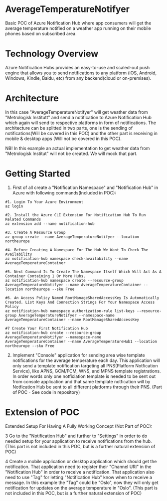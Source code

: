# AverageTemperatureNotifyer

Basic POC of Azure Notification Hub where app consumers will get the average temperature notified on a weather app running on their mobile phones based on subscribed area. 

# Technology Overview

Azure Notification Hubs provides an easy-to-use and scaled-out push engine that allows you to send notifications to any platform (iOS, Android, Windows, Kindle, Baidu, etc) from any backend(cloud or on-premises). 

# Architecture

In this case "AverageTemperatureNotifyer" will get weather data from "Metrologisk Institutt" and send a notification to Azure Notification Hub which again will send to respective platforms in form of notifications. The architecture can be splitted in two parts, one is the sending of notifications(Will be covered in this POC) and the other part is receiving in mobile & desktop apps (Will not be covered in this POC). 

NB! In this example an actual implementation to get weather data from "Metrologisk Institut" will not be created. We will mock that part. 

# Getting Started

1. First of all create a "Notification Namespace" and "Notification Hub" in Azure with following commands(Included in POC):

```
#1. Login To Your Azure Environment
az login

#2. Install the Azure CLI Extension For Notification Hub To Run Related Commands
az extension add --name notification-hub

#3. Create A Resource Group 
az group create --name AverageTemperatureNotifyer --location northeurope

#4. Before Creating A Namespace For The Hub We Want To Check The Availability
az notification-hub namespace check-availability --name AverageTemperatureContainer

#5. Next Command Is To Create The Namespace Itself Which Will Act As A Container Containing 1 Or More Hubs. 
az notification-hub namespace create --resource-group AverageTemperatureNotifyer --name AverageTemperatureContainer --location northeurope --sku Free

#6. An Access Policy Named RootManageSharedAccessKey Is Automatically Created. List Keys And Connection Strings For Your Namespace Access Policy
az notification-hub namespace authorization-rule list-keys --resource-group AverageTemperatureNotifyer --namespace-name AverageTemperatureContainer --name RootManageSharedAccessKey

#7 Create Your First Notification Hub
az notification-hub create --resource-group  AverageTemperatureNotifyer --namespace-name AverageTemperatureContainer --name AverageTemperatureHub1 --location northeurope --sku Free
```

2. Implement "Console" application for sending area wise template notifications for the average temperature each day. This application will only send a template notification targeting all PNS(Platform Notfication Service), like APNS, GCM/FCM, WNS, and MPNS template registrations. In order words only one notficiation template is needed to be sent out from console application and that same template notfication will by Notfication Hub be sent to all different platforms through their PNS. (Part of POC - See code in repository)

# Extension of POC

Extended Setup For Having A Fully Working Concept (Not Part of POC): 

3 Go to the "Notification Hub" and further to "Settings" in order to do needed setup for your application to receive notifications from the hub. (This part is not included in this POC, but is a further natural extension of POC)

4 Create a mobile application or desktop application which should get the notification. That application need to register their "Channel URI" in the "Notification Hub" in order to receive a notification. That application also need to use "Tag" for letting "Notification Hub" know when to receive a message. In this example the "Tag" could be "Oslo", now they will only get notification for updates on the average temperature in "Oslo". (This part is not included in this POC, but is a further natural extension of POC)

